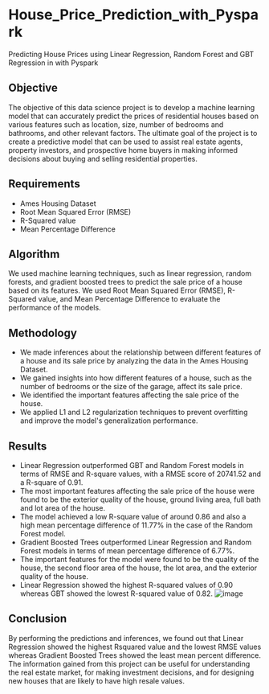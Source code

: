 # House_Price_Prediction_with_Pyspark
Predicting House Prices using Linear Regression, Random Forest and GBT Regression in with Pyspark
## Objective

The objective of this data science project is to develop a machine learning model that can accurately predict the prices of residential houses based on various features such as location, size, number of bedrooms and bathrooms, and other relevant factors. The ultimate goal of the project is to create a predictive model that can be used to assist real estate agents, property investors, and prospective home buyers in making informed decisions about buying and selling residential properties.
## Requirements

- Ames Housing Dataset
- Root Mean Squared Error (RMSE)
- R-Squared value
- Mean Percentage Difference

## Algorithm

We used machine learning techniques, such as linear regression, random forests, and gradient boosted trees to predict the sale price of a house based on its features. We used Root Mean Squared Error (RMSE), R-Squared value, and Mean Percentage Difference to evaluate the performance of the models.

## Methodology

- We made inferences about the relationship between different features of a house and its sale price by analyzing the data in the Ames Housing Dataset.
- We gained insights into how different features of a house, such as the number of bedrooms or the size of the garage, affect its sale price.
- We identified the important features affecting the sale price of the house.
- We applied L1 and L2 regularization techniques to prevent overfitting and improve the model's generalization performance.

## Results

- Linear Regression outperformed GBT and Random Forest models in terms of RMSE and R-square values, with a RMSE score of 20741.52 and a R-square of 0.91.
- The most important features affecting the sale price of the house were found to be the exterior quality of the house, ground living area, full bath and lot area of the house.
- The model achieved a low R-square value of around 0.86 and also a high mean percentage difference of 11.77% in the case of the Random Forest model.
- Gradient Boosted Trees outperformed Linear Regression and Random Forest models in terms of mean percentage difference of 6.77%.
- The important features for the model were found to be the quality of the house, the second floor area of the house, the lot area, and the exterior quality of the house.
- Linear Regression showed the highest R-squared values of 0.90 whereas GBT showed the lowest R-squared value of 0.82.
![image](https://user-images.githubusercontent.com/7029092/235245777-d95d996a-734c-4d95-94b1-7c0764ea4b24.png)

## Conclusion

By performing the predictions and inferences, we found out that Linear Regression showed the highest Rsquared value and the lowest RMSE values whereas Gradient Boosted Trees showed the least mean percent difference. The information gained from this project can be useful for understanding the real estate market, for making investment decisions, and for designing new houses that are likely to have high resale values.

